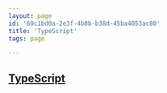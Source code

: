 ```yaml
---
layout: page
id: '60c1bd0a-2e3f-4b8b-b38d-45ba4053ac80'
title: 'TypeScript'
tags: page

---
```

  
<h2 class="text-3xl font-semibold mb-4"><a href="/journals/TypeScript">TypeScript</a></h2>

<div class="space-y-2">

</div>
